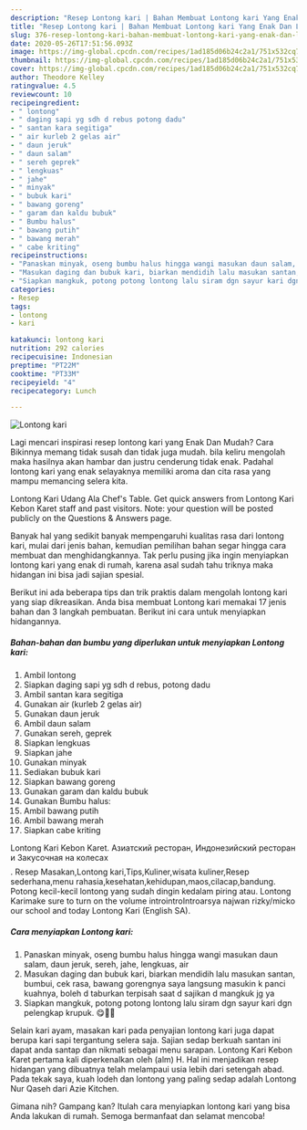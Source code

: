```yaml
---
description: "Resep Lontong kari | Bahan Membuat Lontong kari Yang Enak Dan Lezat"
title: "Resep Lontong kari | Bahan Membuat Lontong kari Yang Enak Dan Lezat"
slug: 376-resep-lontong-kari-bahan-membuat-lontong-kari-yang-enak-dan-lezat
date: 2020-05-26T17:51:56.093Z
image: https://img-global.cpcdn.com/recipes/1ad185d06b24c2a1/751x532cq70/lontong-kari-foto-resep-utama.jpg
thumbnail: https://img-global.cpcdn.com/recipes/1ad185d06b24c2a1/751x532cq70/lontong-kari-foto-resep-utama.jpg
cover: https://img-global.cpcdn.com/recipes/1ad185d06b24c2a1/751x532cq70/lontong-kari-foto-resep-utama.jpg
author: Theodore Kelley
ratingvalue: 4.5
reviewcount: 10
recipeingredient:
- " lontong"
- " daging sapi yg sdh d rebus potong dadu"
- " santan kara segitiga"
- " air kurleb 2 gelas air"
- " daun jeruk"
- " daun salam"
- " sereh geprek"
- " lengkuas"
- " jahe"
- " minyak"
- " bubuk kari"
- " bawang goreng"
- " garam dan kaldu bubuk"
- " Bumbu halus"
- " bawang putih"
- " bawang merah"
- " cabe kriting"
recipeinstructions:
- "Panaskan minyak, oseng bumbu halus hingga wangi masukan daun salam, daun jeruk, sereh, jahe, lengkuas, air"
- "Masukan daging dan bubuk kari, biarkan mendidih lalu masukan santan, bumbui, cek rasa, bawang gorengnya saya langsung masukin k panci kuahnya, boleh d taburkan terpisah saat d sajikan d mangkuk jg ya"
- "Siapkan mangkuk, potong potong lontong lalu siram dgn sayur kari dgn pelengkap krupuk. 😋🍴🍲"
categories:
- Resep
tags:
- lontong
- kari

katakunci: lontong kari 
nutrition: 292 calories
recipecuisine: Indonesian
preptime: "PT22M"
cooktime: "PT33M"
recipeyield: "4"
recipecategory: Lunch

---
```



![Lontong kari](https://img-global.cpcdn.com/recipes/1ad185d06b24c2a1/751x532cq70/lontong-kari-foto-resep-utama.jpg)

Lagi mencari inspirasi resep lontong kari yang Enak Dan Mudah? Cara Bikinnya memang tidak susah dan tidak juga mudah. bila keliru mengolah maka hasilnya akan hambar dan justru cenderung tidak enak. Padahal lontong kari yang enak selayaknya memiliki aroma dan cita rasa yang mampu memancing selera kita.

Lontong Kari Udang Ala Chef&#39;s Table. Get quick answers from Lontong Kari Kebon Karet staff and past visitors. Note: your question will be posted publicly on the Questions &amp; Answers page.

Banyak hal yang sedikit banyak mempengaruhi kualitas rasa dari lontong kari, mulai dari jenis bahan, kemudian pemilihan bahan segar hingga cara membuat dan menghidangkannya. Tak perlu pusing jika ingin menyiapkan lontong kari yang enak di rumah, karena asal sudah tahu triknya maka hidangan ini bisa jadi sajian spesial.


Berikut ini ada beberapa tips dan trik praktis dalam mengolah lontong kari yang siap dikreasikan. Anda bisa membuat Lontong kari memakai 17 jenis bahan dan 3 langkah pembuatan. Berikut ini cara untuk menyiapkan hidangannya.

<!--inarticleads1-->

##### Bahan-bahan dan bumbu yang diperlukan untuk menyiapkan Lontong kari:

1. Ambil  lontong
1. Siapkan  daging sapi yg sdh d rebus, potong dadu
1. Ambil  santan kara segitiga
1. Gunakan  air (kurleb 2 gelas air)
1. Gunakan  daun jeruk
1. Ambil  daun salam
1. Gunakan  sereh, geprek
1. Siapkan  lengkuas
1. Siapkan  jahe
1. Gunakan  minyak
1. Sediakan  bubuk kari
1. Siapkan  bawang goreng
1. Gunakan  garam dan kaldu bubuk
1. Gunakan  Bumbu halus:
1. Ambil  bawang putih
1. Ambil  bawang merah
1. Siapkan  cabe kriting


Lontong Kari Kebon Karet. Азиатский ресторан, Индонезийский ресторан и Закусочная на колесах$$$$. Resep Masakan,Lontong kari,Tips,Kuliner,wisata kuliner,Resep sederhana,menu rahasia,kesehatan,kehidupan,maos,cilacap,bandung. Potong kecil-kecil lontong yang sudah dingin kedalam piring atau. Lontong Karimake sure to turn on the volume introintroIntroarsya najwan rizky/micko our school and today Lontong Kari (English SA). 

<!--inarticleads2-->

##### Cara menyiapkan Lontong kari:

1. Panaskan minyak, oseng bumbu halus hingga wangi masukan daun salam, daun jeruk, sereh, jahe, lengkuas, air
1. Masukan daging dan bubuk kari, biarkan mendidih lalu masukan santan, bumbui, cek rasa, bawang gorengnya saya langsung masukin k panci kuahnya, boleh d taburkan terpisah saat d sajikan d mangkuk jg ya
1. Siapkan mangkuk, potong potong lontong lalu siram dgn sayur kari dgn pelengkap krupuk. 😋🍴🍲


Selain kari ayam, masakan kari pada penyajian lontong kari juga dapat berupa kari sapi tergantung selera saja. Sajian sedap berkuah santan ini dapat anda santap dan nikmati sebagai menu sarapan. Lontong Kari Kebon Karet pertama kali diperkenalkan oleh (alm) H. Hal ini menjadikan resep hidangan yang dibuatnya telah melampaui usia lebih dari setengah abad. Pada tekak saya, kuah lodeh dan lontong yang paling sedap adalah Lontong Nur Qaseh dari Azie Kitchen. 

Gimana nih? Gampang kan? Itulah cara menyiapkan lontong kari yang bisa Anda lakukan di rumah. Semoga bermanfaat dan selamat mencoba!

